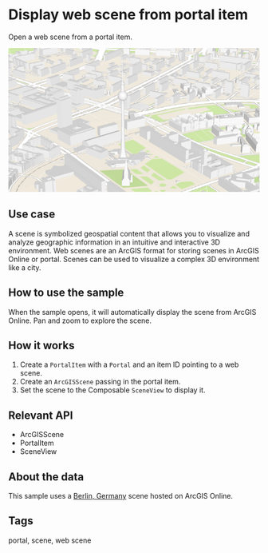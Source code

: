 # Display web scene from portal item

Open a web scene from a portal item.

![Image of display web scene from portal item](display-web-scene-from-portal-item.png)

## Use case

A scene is symbolized geospatial content that allows you to visualize and analyze geographic information in an intuitive and interactive 3D environment. Web scenes are an ArcGIS format for storing scenes in ArcGIS Online or portal. Scenes can be used to visualize a complex 3D environment like a city.

## How to use the sample

When the sample opens, it will automatically display the scene from ArcGIS Online. Pan and zoom to explore the scene.

## How it works

1. Create a `PortalItem` with a `Portal` and an item ID pointing to a web scene.
2. Create an `ArcGISScene` passing in the portal item.
3. Set the scene to the Composable `SceneView` to display it.

## Relevant API

* ArcGISScene
* PortalItem
* SceneView

## About the data

This sample uses a [Berlin, Germany](https://www.arcgis.com/home/item.html?id=31874da8a16d45bfbc1273422f772270) scene hosted on ArcGIS Online.

## Tags

portal, scene, web scene
